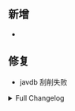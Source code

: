 ## 新增

*

## 修复

* javdb 刮削失败

<details>
<summary>Full Changelog</summary>

b6887b7 fix: _detail 返回值为空
1cf11f0 chore: remove fixture tmpdir

</details>
